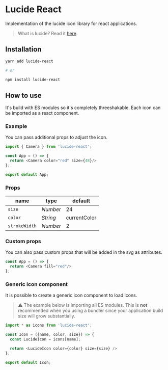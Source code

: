 # Lucide React

Implementation of the lucide icon library for react applications.

> What is lucide? Read it [here](https://github.com/lucide-icons/lucide#what-is-lucide).

## Installation

```sh
yarn add lucide-react

# or

npm install lucide-react
```

## How to use

It's build with ES modules so it's completely threeshakable.
Each icon can be imported as a react component.

### Example

You can pass additional props to adjust the icon.

``` js
import { Camera } from 'lucide-react';

const App = () => {
  return <Camera color="red" size={48}/>
};

export default App;
```

### Props

|  name        |   type   |  default
| ------------ | -------- | --------
| `size`       | *Number* | 24
| `color`      | *String* | currentColor
| `strokeWidth`| *Number* | 2

### Custom props

You can also pass custom props that will be added in the svg as attributes.

``` js
const App = () => {
  return <Camera fill="red"/>
};
```

### Generic icon component

It is possible to create a generic icon component to load icons.

> :warning: The example below is importing all ES modules. This is **not** recommended when you using a bundler since your application build size will grow substantially.

``` js
import * as icons from 'lucide-react';

const Icon = ({name, color, size}) => {
  const LucideIcon = icons[name];

  return <LucideIcon color={color} size={size} />
};

export default Icon;
```
